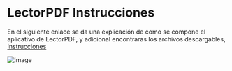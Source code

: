 # LectorPDF Instrucciones

En el siguiente enlace se da una explicación de como se compone el aplicativo de LectorPDF, y adicional encontraras los archivos descargables, [Instrucciones](https://github.com/BYCuartas/LectorPDF/issues/1)

![image](https://github.com/user-attachments/assets/c4fd28b7-e34e-4cb4-b51c-f433611a118e)

